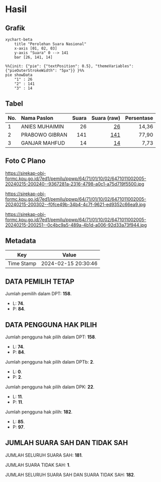 # Hasil

## Grafik

```mermaid
xychart-beta
    title "Perolehan Suara Nasional"
    x-axis [01, 02, 03]
    y-axis "Suara" 0 --> 141
    bar [26, 141, 14]
```

```mermaid
%%{init: {"pie": {"textPosition": 0.5}, "themeVariables": {"pieOuterStrokeWidth": "5px"}} }%%
pie showData
    "1" : 26
    "2" : 141
    "3" : 14
```

## Tabel

| No. | Nama Paslon    | Suara | Suara (raw) | Persentase |
|:--- |:-------------- | -----:| -----------:| ----------:|
| 1   | ANIES MUHAIMIN | 26    | [26][p-1]   | 14,36      |
| 2   | PRABOWO GIBRAN | 141   | [141][p-2]  | 77,90      |
| 3   | GANJAR MAHFUD  | 14    | [14][p-3]   | 7,73       |


[p-1]: https://github.com/gigit-pemilu/pemilu-2024/blob/main/pilpres/hitung-suara/sub/64-kalimantan-timur/sub/71-kota-balikpapan/sub/01-balikpapan-timur/sub/1002-lamaru/sub/005-tps/sub/paslon-1.txt
[p-2]: https://github.com/gigit-pemilu/pemilu-2024/blob/main/pilpres/hitung-suara/sub/64-kalimantan-timur/sub/71-kota-balikpapan/sub/01-balikpapan-timur/sub/1002-lamaru/sub/005-tps/sub/paslon-2.txt
[p-3]: https://github.com/gigit-pemilu/pemilu-2024/blob/main/pilpres/hitung-suara/sub/64-kalimantan-timur/sub/71-kota-balikpapan/sub/01-balikpapan-timur/sub/1002-lamaru/sub/005-tps/sub/paslon-3.txt

## Foto C Plano

https://sirekap-obj-formc.kpu.go.id/7ed1/pemilu/ppwp/64/71/01/10/02/6471011002005-20240215-200240--9367281a-2316-4798-a0c1-a75d719f5500.jpg

https://sirekap-obj-formc.kpu.go.id/7ed1/pemilu/ppwp/64/71/01/10/02/6471011002005-20240215-200302--f0fce49b-34b4-4c7f-9621-ed9352c66ea9.jpg

https://sirekap-obj-formc.kpu.go.id/7ed1/pemilu/ppwp/64/71/01/10/02/6471011002005-20240215-200251--0c4bc9a5-489a-4b1d-a006-92d33a73f944.jpg


## Metadata

| Key        | Value               |
| ---------- | ------------------- |
| Time Stamp | 2024-02-15 20:30:46 |


## DATA PEMILIH TETAP

Jumlah pemilih dalam DPT: **158**.
 * L: **74**.
 * P: **84**.

## DATA PENGGUNA HAK PILIH

Jumlah pengguna hak pilih dalam DPT: **158**.
 * L: **74**.
 * P: **84**.

Jumlah pengguna hak pilih dalam DPTb: **2**.
 * L: **0**.
 * P: **2**.

Jumlah pengguna hak pilih dalam DPK: **22**.
 * L: **11**.
 * P: **11**.

Jumlah pengguna hak pilih: **182**.
 * L: **85**.
 * P: **97**.

## JUMLAH SUARA SAH DAN TIDAK SAH

JUMLAH SELURUH SUARA SAH: **181**.

JUMLAH SUARA TIDAK SAH: **1**.

JUMLAH SELURUH SUARA SAH DAN SUARA TIDAK SAH: **182**.


